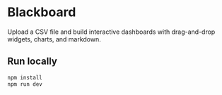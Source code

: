 # Blackboard

Upload a CSV file and build interactive dashboards with drag-and-drop widgets, charts, and markdown.

## Run locally

```bash
npm install
npm run dev

```
